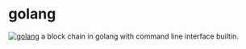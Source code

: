# golang
[![golang](https://github.com/the-code-innovator/go-block-chain/tree/master/images/mascot.png)](https://golang.org)
a block chain in golang with command line interface builtin.
